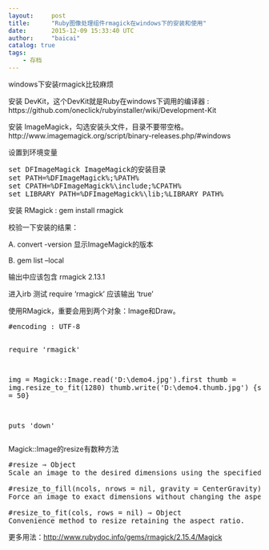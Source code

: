 ```yaml
---
layout:     post
title:      "Ruby图像处理组件rmagick在windows下的安装和使用"
date:       2015-12-09 15:33:40 UTC
author:     "baicai"
catalog: true
tags:
    - 存档
---
```


<p><p>windows下安装rmagick比较麻烦

</p><p>安装 DevKit，这个DevKit就是Ruby在windows下调用的编译器 : https://github.com/oneclick/rubyinstaller/wiki/Development-Kit
</p><p>安装 ImageMagick，勾选安装头文件，目录不要带空格。 http://www.imagemagick.org/script/binary-releases.php/#windows
</p><p>设置到环境变量
</p><pre class="lang:sh decode:true">set DFImageMagick ImageMagick的安装目录
set PATH=%DFImageMagick%;%PATH% 
set CPATH=%DFImageMagick%\include;%CPATH%
set LIBRARY_PATH=%DFImageMagick%\lib;%LIBRARY_PATH%</pre>
安装 RMagick : gem install rmagick
</p><p>
校验一下安装的结果：
</p><p>
A. convert -version
显示ImageMagick的版本
</p><p>B. gem list –local

输出中应该包含 rmagick 2.13.1
</p><p>进入irb 测试
require ‘rmagick’
应该输出 ‘true’

</p><p>使用RMagick，重要会用到两个对象：Image和Draw。
<pre class="lang:ruby decode:true  ">#encoding : UTF-8

require 'rmagick'

img = Magick::Image.read('D:\\demo4.jpg').first
thumb = img.resize_to_fit(1280)
thumb.write('D:\\demo4.thumb.jpg') {self.quality = 50}

puts 'down'</pre>
Magick::Image的resize有数种方法
<pre class="lang:xhtml decode:true ">#resize ⇒ Object
Scale an image to the desired dimensions using the specified filter and blur factor.

#resize_to_fill(ncols, nrows = nil, gravity = CenterGravity) ⇒ Object (also: #crop_resized)
Force an image to exact dimensions without changing the aspect ratio.

#resize_to_fit(cols, rows = nil) ⇒ Object
Convenience method to resize retaining the aspect ratio.</pre>
更多用法：http://www.rubydoc.info/gems/rmagick/2.15.4/Magick<p></p></p>